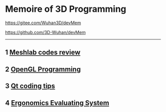 # Memoire of 3D Programming

<https://gitee.com/Wuhan3D/devMem>

<https://github.com/3D-Wuhan/devMem>

---------------------------------------------------

## 1 [Meshlab codes review](meshLab/meshlab.md)

## 2 [OpenGL Programming](openGL/openGL.md)

## 3 [Qt coding tips](Qt/qt.md)

## 4 [Ergonomics Evaluating System](Ergonomics/ergonomics.md)

